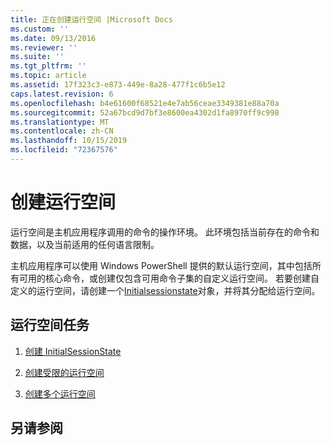```yaml
---
title: 正在创建运行空间 |Microsoft Docs
ms.custom: ''
ms.date: 09/13/2016
ms.reviewer: ''
ms.suite: ''
ms.tgt_pltfrm: ''
ms.topic: article
ms.assetid: 17f323c3-e873-449e-8a28-477f1c6b5e12
caps.latest.revision: 6
ms.openlocfilehash: b4e61600f68521e4e7ab56ceae3349381e88a70a
ms.sourcegitcommit: 52a67bcd9d7bf3e8600ea4302d1fa8970ff9c998
ms.translationtype: MT
ms.contentlocale: zh-CN
ms.lasthandoff: 10/15/2019
ms.locfileid: "72367576"
---
```

# <a name="creating-runspaces"></a>创建运行空间

运行空间是主机应用程序调用的命令的操作环境。 此环境包括当前存在的命令和数据，以及当前适用的任何语言限制。

 主机应用程序可以使用 Windows PowerShell 提供的默认运行空间，其中包括所有可用的核心命令，或创建仅包含可用命令子集的自定义运行空间。 若要创建自定义的运行空间，请创建一个[Initialsessionstate](/dotnet/api/System.Management.Automation.Runspaces.InitialSessionState)对象，并将其分配给运行空间。

## <a name="runspace-tasks"></a>运行空间任务

1. [创建 InitialSessionState](./creating-an-initialsessionstate.md)

2. [创建受限的运行空间](./creating-a-constrained-runspace.md)

3. [创建多个运行空间](./creating-multiple-runspaces.md)

## <a name="see-also"></a>另请参阅
